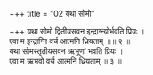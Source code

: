 +++
title = "02 यथा सोमो"

+++
यथा सोमो द्वितीयसवन इन्द्राग्न्योर्भवति प्रियः ।  
एवा म इन्द्राग्नि वर्च आत्मनि ध्रियताम् ॥॥ २ ॥  
यथा सोमस्तृतीयसवन ऋभूणां भवति प्रियः ।  
एवा म ऋभवो वर्च आत्मनि ध्रियताम् ॥ ३ ॥
